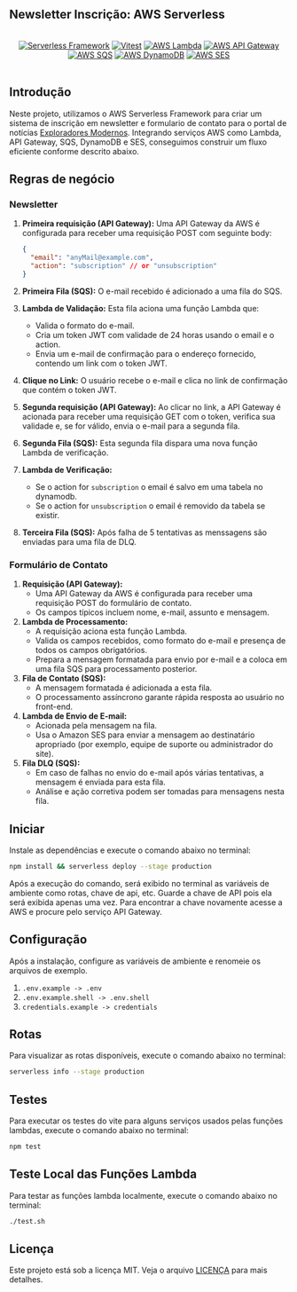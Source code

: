 ## Newsletter Inscrição: AWS Serverless

<p align="center">
<br/>
<a href="https://www.serverless.com/"><img src="https://img.shields.io/badge/Serverless-Framework-ff4785?style=flat&logo=serverless" alt="Serverless Framework" /></a>
<a href="https://vitest.dev/"><img src="https://img.shields.io/badge/vitest-testing-green?style=flat&logo=vitest&logoColor=green" alt="Vitest" /></a>
<a href="https://aws.amazon.com/lambda/"><img src="https://img.shields.io/badge/AWS-Lambda-ff9900?style=flat&logo=amazon-aws" alt="AWS Lambda" /></a>
<a href="https://aws.amazon.com/api-gateway/"><img src="https://img.shields.io/badge/AWS-API%20Gateway-ff9900?style=flat&logo=amazon-aws" alt="AWS API Gateway" /></a>
<a href="https://aws.amazon.com/sqs/"><img src="https://img.shields.io/badge/AWS-SQS-ff9900?style=flat&logo=amazon-aws" alt="AWS SQS" /></a>
<a href="https://aws.amazon.com/dynamodb/"><img src="https://img.shields.io/badge/AWS-DynamoDB-ff9900?style=flat&logo=amazon-aws" alt="AWS DynamoDB" /></a>
<a href="https://aws.amazon.com/ses/"><img src="https://img.shields.io/badge/AWS-SES-ff9900?style=flat&logo=amazon-aws" alt="AWS SES" /></a>
<br/>
<br/>
</p>

## Introdução

Neste projeto, utilizamos o AWS Serverless Framework para criar um sistema de inscrição em newsletter e formulario de contato para o portal de notícias [Exploradores Modernos](https://exploradoresmodernos.com.br). Integrando serviços AWS como Lambda, API Gateway, SQS, DynamoDB e SES, conseguimos construir um fluxo eficiente conforme descrito abaixo.

## Regras de negócio

### Newsletter

1. **Primeira requisição (API Gateway):**
   Uma API Gateway da AWS é configurada para receber uma requisição POST com seguinte body:

   ```json
   {
     "email": "anyMail@example.com",
     "action": "subscription" // or "unsubscription"
   }
   ```

2. **Primeira Fila (SQS):**
   O e-mail recebido é adicionado a uma fila do SQS.

3. **Lambda de Validação:**
   Esta fila aciona uma função Lambda que:

   - Valida o formato do e-mail.
   - Cria um token JWT com validade de 24 horas usando o email e o action.
   - Envia um e-mail de confirmação para o endereço fornecido, contendo um link com o token JWT.

4. **Clique no Link:**
   O usuário recebe o e-mail e clica no link de confirmação que contém o token JWT.

5. **Segunda requisição (API Gateway):**
   Ao clicar no link, a API Gateway é acionada para receber uma requisição GET com o token, verifica sua validade e, se for válido, envia o e-mail para a segunda fila.

6. **Segunda Fila (SQS):**
   Esta segunda fila dispara uma nova função Lambda de verificação.

7. **Lambda de Verificação:**

   - Se o action for `subscription` o email é salvo em uma tabela no dynamodb.
   - Se o action for `unsubscription` o email é removido da tabela se existir.

8. **Terceira Fila (SQS):**
   Após falha de 5 tentativas as menssagens são enviadas para uma fila de DLQ.

### Formulário de Contato

1. **Requisição (API Gateway):**
   - Uma API Gateway da AWS é configurada para receber uma requisição POST do formulário de contato.
   - Os campos típicos incluem nome, e-mail, assunto e mensagem.
2. **Lambda de Processamento:**
   - A requisição aciona esta função Lambda.
   - Valida os campos recebidos, como formato do e-mail e presença de todos os campos obrigatórios.
   - Prepara a mensagem formatada para envio por e-mail e a coloca em uma fila SQS para processamento posterior.
3. **Fila de Contato (SQS):**
   - A mensagem formatada é adicionada a esta fila.
   - O processamento assíncrono garante rápida resposta ao usuário no front-end.
4. **Lambda de Envio de E-mail:**
   - Acionada pela mensagem na fila.
   - Usa o Amazon SES para enviar a mensagem ao destinatário apropriado (por exemplo, equipe de suporte ou administrador do site).
5. **Fila DLQ (SQS):**
   - Em caso de falhas no envio do e-mail após várias tentativas, a mensagem é enviada para esta fila.
   - Análise e ação corretiva podem ser tomadas para mensagens nesta fila.

## Iniciar

Instale as dependências e execute o comando abaixo no terminal:

```bash
npm install && serverless deploy --stage production
```

Após a execução do comando, será exibido no terminal as variáveis de ambiente como rotas, chave de api, etc. Guarde a chave de API pois ela será exibida apenas uma vez. Para encontrar a chave novamente acesse a AWS e procure pelo serviço API Gateway.

## Configuração

Após a instalação, configure as variáveis de ambiente e renomeie os arquivos de exemplo.

1. `.env.example -> .env`
2. `.env.example.shell -> .env.shell`
3. `credentials.example -> credentials`

## Rotas

Para visualizar as rotas disponíveis, execute o comando abaixo no terminal:

```bash
serverless info --stage production
```

## Testes

Para executar os testes do vite para alguns serviços usados pelas funções lambdas, execute o comando abaixo no terminal:

```bash
npm test
```

## Teste Local das Funções Lambda

Para testar as funções lambda localmente, execute o comando abaixo no terminal:

```bash
./test.sh
```

## Licença

Este projeto está sob a licença MIT. Veja o arquivo [LICENÇA](./LICENCE.MD) para mais detalhes.
